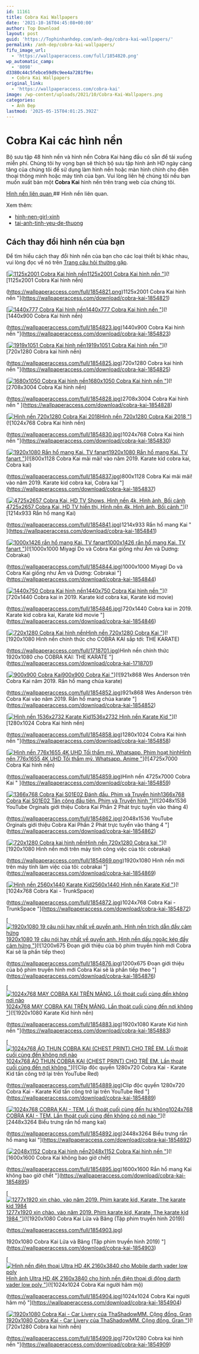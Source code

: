 ```yaml
---
id: 11161
title: Cobra Kai Wallpapers
date: '2021-10-16T04:45:08+00:00'
author: Top Download
layout: post
guid: 'https://Tophinhanhdep.com/anh-dep/cobra-kai-wallpapers/'
permalink: /anh-dep/cobra-kai-wallpapers/
fifu_image_url:
  - 'https://wallpaperaccess.com/full/1854820.png'
wp_automatic_camp:
  - '8098'
d3380c44c5febce59d9c9ee4a7281f9e:
  - Cobra Kai Wallpapers
original_link:
  - 'https://wallpaperaccess.com/cobra-kai'
image: /wp-content/uploads/2021/10/Cobra-Kai-Wallpapers.png
categories:
  - Ảnh Đẹp
lastmod: '2025-05-15T04:01:25.392Z'
---
```

# Cobra Kai các hình nền

Bộ sưu tập 48 hình nền và hình nền Cobra Kai hàng đầu có sẵn để tải xuống miễn phí. Chúng tôi hy vọng bạn sẽ thích bộ sưu tập hình ảnh HD ngày càng tăng của chúng tôi để sử dụng làm hình nền hoặc màn hình chính cho điện thoại thông minh hoặc máy tính của bạn. Vui lòng liên hệ chúng tôi nếu bạn muốn xuất bản một **Cobra Kai** hình nền trên trang web của chúng tôi.

[Hình nền liên quan ](#related) ## Hình nền liên quan.

   
 Xem thêm:

   
- [hinh-nen-girl-xinh](https://tophinhanhdep.com/gai-xinh/hinh-nen-girl-xinh/)
- [tai-anh-tinh-yeu-de-thuong](https://tophinhanhdep.com/anh-tinh-yeu/tai-anh-tinh-yeu-de-thuong/)

## Cách thay đổi hình nền của bạn

Để tìm hiểu cách thay đổi hình nền của bạn cho các loại thiết bị khác nhau, vui lòng đọc về nó trên [Trang câu hỏi thường gặp](https://tophinhanhdep.com/faq/).

  
[[![1125x2001 Cobra Kai hình nền](https://wallpaperaccess.com/full/1854820.png)1125x2001 Cobra Kai hình nền "](https://wallpaperaccess.com/download/cobra-kai-1854820)](![1125x2001 Cobra Kai hình nền)

(https://wallpaperaccess.com/full/1854821.png)1125x2001 Cobra Kai hình nền "](https://wallpaperaccess.com/download/cobra-kai-1854821)

[[![1440x777 Cobra Kai hình nền](https://wallpaperaccess.com/full/1854822.png)1440x777 Cobra Kai hình nền "](https://wallpaperaccess.com/download/cobra-kai-1854822)](![1440x900 Cobra Kai hình nền)

(https://wallpaperaccess.com/full/1854823.jpg)1440x900 Cobra Kai hình nền "](https://wallpaperaccess.com/download/cobra-kai-1854823)

[[![1919x1051 Cobra Kai hình nền](https://wallpaperaccess.com/full/1854824.jpg)1919x1051 Cobra Kai hình nền "](https://wallpaperaccess.com/download/cobra-kai-1854824)](![720x1280 Cobra kai hình nền)

(https://wallpaperaccess.com/full/1854825.jpg)720x1280 Cobra kai hình nền "](https://wallpaperaccess.com/download/cobra-kai-1854825)

[[![1680x1050 Cobra Kai hình nền](https://wallpaperaccess.com/full/1854827.jpg)1680x1050 Cobra Kai hình nền "](https://wallpaperaccess.com/download/cobra-kai-1854827)](![2708x3004 Cobra Kai hình nền)

(https://wallpaperaccess.com/full/1854828.jpg)2708x3004 Cobra Kai hình nền " ](https://wallpaperaccess.com/download/cobra-kai-1854828)

[[![Hình nền 720x1280 Cobra Kai 2018](https://wallpaperaccess.com/full/1854829.jpg)Hình nền 720x1280 Cobra Kai 2018 "](https://wallpaperaccess.com/download/cobra-kai-1854829)](![1024x768 Cobra Kai hình nền)

(https://wallpaperaccess.com/full/1854830.jpg)1024x768 Cobra Kai hình nền "](https://wallpaperaccess.com/download/cobra-kai-1854830)

[[![1920x1080 Rắn hổ mang Kai.  TV fanart](https://wallpaperaccess.com/full/1854831.jpg)1920x1080 Rắn hổ mang Kai. TV fanart "](https://wallpaperaccess.com/download/cobra-kai-1854831)](![800x1128 Cobra Kai mãi mãi!  vào năm 2019. Karate kid cobra kai, Cobra kai)

(https://wallpaperaccess.com/full/1854837.jpg)800x1128 Cobra Kai mãi mãi! vào năm 2019. Karate kid cobra kai, Cobra kai "](https://wallpaperaccess.com/download/cobra-kai-1854837)

[[![4725x2657 Cobra Kai, HD TV Shows, Hình nền 4k, Hình ảnh, Bối cảnh](https://wallpaperaccess.com/full/1854840.jpg)4725x2657 Cobra Kai, HD TV hiển thị, Hình nền 4k, Hình ảnh, Bối cảnh "](https://wallpaperaccess.com/download/cobra-kai-1854840)](![1214x933 Rắn hổ mang Kai)

(https://wallpaperaccess.com/full/1854841.jpg)1214x933 Rắn hổ mang Kai " ](https://wallpaperaccess.com/download/cobra-kai-1854841)

[[![1000x1426 rắn hổ mang Kai.  TV fanart](https://wallpaperaccess.com/full/1854842.jpg)1000x1426 rắn hổ mang Kai. TV fanart "](https://wallpaperaccess.com/download/cobra-kai-1854842)](![1000x1000 Miyagi Do và Cobra Kai giống như Âm và Dương: Cobrakai)

(https://wallpaperaccess.com/full/1854844.jpg)1000x1000 Miyagi Do và Cobra Kai giống như Âm và Dương: Cobrakai "](https://wallpaperaccess.com/download/cobra-kai-1854844)

[[![1440x750 Cobra Kai hình nền](https://wallpaperaccess.com/full/1854845.jpg)1440x750 Cobra Kai hình nền "](https://wallpaperaccess.com/download/cobra-kai-1854845)](![720x1440 Cobra kai in 2019. Karate kid cobra kai, Karate kid movie)

(https://wallpaperaccess.com/full/1854846.jpg)720x1440 Cobra kai in 2019. Karate kid cobra kai, Karate kid movie "](https://wallpaperaccess.com/download/cobra-kai-1854846)

[[![720x1280 Cobra Kai hình nền](https://wallpaperaccess.com/full/1854848.jpg)Hình nền 720x1280 Cobra Kai "](https://wallpaperaccess.com/download/cobra-kai-1854848)](![1920x1080 Hình nền chính thức cho COBRA KAI sắp tới: THE KARATE)

(https://wallpaperaccess.com/full/1718701.jpg)Hình nền chính thức 1920x1080 cho COBRA KAI: THE KARATE "](https://wallpaperaccess.com/download/cobra-kai-1718701)

[[![900x900 Cobra Kai](https://wallpaperaccess.com/full/1854851.jpg)900x900 Cobra Kai "](https://wallpaperaccess.com/download/cobra-kai-1854851)](![921x868 Wes Anderson trên Cobra Kai năm 2019. Rắn hổ mang chúa karate)

(https://wallpaperaccess.com/full/1854852.jpg)921x868 Wes Anderson trên Cobra Kai vào năm 2019. Rắn hổ mang chúa karate "](https://wallpaperaccess.com/download/cobra-kai-1854852)

[[![Hình nền 1536x2732 Karate Kid](https://wallpaperaccess.com/full/1854856.jpg)1536x2732 Hình nền Karate Kid "](https://wallpaperaccess.com/download/cobra-kai-1854856)](![1280x1024 Cobra Kai hình nền)

(https://wallpaperaccess.com/full/1854858.jpg)1280x1024 Cobra Kai hình nền "](https://wallpaperaccess.com/download/cobra-kai-1854858)

[[![Hình nền 776x1655 4K UHD Tối thẩm mỹ.  Whatsapp.  Phim hoạt hình](https://wallpaperaccess.com/full/808553.png)Hình nền 776x1655 4K UHD Tối thẩm mỹ. Whatsapp. Anime "](https://wallpaperaccess.com/download/cobra-kai-808553)](![4725x7000 Cobra Kai hình nền)

(https://wallpaperaccess.com/full/1854859.jpg)Hình nền 4725x7000 Cobra Kai " ](https://wallpaperaccess.com/download/cobra-kai-1854859)

[[![1366x768 Cobra Kai S01E02 Đánh đầu.  Phim và Truyền hình](https://wallpaperaccess.com/full/1854860.jpg)1366x768 Cobra Kai S01E02 Tấn công đầu tiên. Phim và Truyền hình "](https://wallpaperaccess.com/download/cobra-kai-1854860)](![2048x1536 YouTube Orginals giới thiệu Cobra Kai Phần 2 Phát trực tuyến vào tháng 4)

(https://wallpaperaccess.com/full/1854862.jpg)2048x1536 YouTube Orginals giới thiệu Cobra Kai Phần 2 Phát trực tuyến vào tháng 4 "](https://wallpaperaccess.com/download/cobra-kai-1854862)

[[![720x1280 Cobra kai hình nền](https://wallpaperaccess.com/full/1854867.jpg)Hình nền 720x1280 Cobra kai "](https://wallpaperaccess.com/download/cobra-kai-1854867)](![1920x1080 Hình nền mới trên máy tính công việc của tôi: cobrakai)

(https://wallpaperaccess.com/full/1854869.png)1920x1080 Hình nền mới trên máy tính làm việc của tôi: cobrakai "](https://wallpaperaccess.com/download/cobra-kai-1854869)

[[![Hình nền 2560x1440 Karate Kid](https://wallpaperaccess.com/full/1854870.jpg)2560x1440 Hình nền Karate Kid "](https://wallpaperaccess.com/download/cobra-kai-1854870)](![1024x768 Cobra Kai - TrunkSpace)

(https://wallpaperaccess.com/full/1854872.jpg)1024x768 Cobra Kai - TrunkSpace "](https://wallpaperaccess.com/download/cobra-kai-1854872)

[[![1920x1080 19 câu nói hay nhất về quyền anh.  Hình nền trích dẫn đầy cảm hứng](https://wallpaperaccess.com/full/1758085.jpg)1920x1080 19 câu nói hay nhất về quyền anh. Hình nền dấu ngoặc kép đầy cảm hứng "](https://wallpaperaccess.com/download/cobra-kai-1758085)](![1200x675 Đoạn giới thiệu của bộ phim truyền hình mới Cobra Kai sẽ là phần tiếp theo)

(https://wallpaperaccess.com/full/1854876.jpg)1200x675 Đoạn giới thiệu của bộ phim truyền hình mới Cobra Kai sẽ là phần tiếp theo "](https://wallpaperaccess.com/download/cobra-kai-1854876)

[[![1024x768 MAY COBRA KAI TRÊN MẢNG.  Lối thoát cuối cùng đến không nơi nào](https://wallpaperaccess.com/full/1854881.jpg)1024x768 MAY COBRA KAI TRÊN MẢNG. Lần thoát cuối cùng đến nơi không "](https://wallpaperaccess.com/download/cobra-kai-1854881)](![1920x1080 Karate Kid hình nền)

(https://wallpaperaccess.com/full/1854883.jpg)1920x1080 Karate Kid hình nền "](https://wallpaperaccess.com/download/cobra-kai-1854883)

[[![1024x768 ÁO THUN COBRA KAI (CHEST PRINT) CHO TRẺ EM.  Lối thoát cuối cùng đến không nơi nào](https://wallpaperaccess.com/full/1854885.jpg)1024x768 ÁO THUN COBRA KAI (CHEST PRINT) CHO TRẺ EM. Lần thoát cuối cùng đến nơi không "](https://wallpaperaccess.com/download/cobra-kai-1854885)](![Clip độc quyền 1280x720 Cobra Kai - Karate Kid tấn công trở lại trên YouTube Red)

(https://wallpaperaccess.com/full/1854889.jpg)Clip độc quyền 1280x720 Cobra Kai - Karate Kid tấn công trở lại trên YouTube Red "](https://wallpaperaccess.com/download/cobra-kai-1854889)

[[![1024x768 COBRA KAI - TEM.  Lối thoát cuối cùng đến hư không](https://wallpaperaccess.com/full/1854891.jpg)1024x768 COBRA KAI - TEM. Lần thoát cuối cùng đến không có nơi nào "](https://wallpaperaccess.com/download/cobra-kai-1854891)](![2448x3264 Biểu trưng rắn hổ mang kai)

(https://wallpaperaccess.com/full/1854892.jpg)2448x3264 Biểu trưng rắn hổ mang kai "](https://wallpaperaccess.com/download/cobra-kai-1854892)

[[![2048x1152 Cobra Kai hình nền](https://wallpaperaccess.com/full/1854894.jpg)2048x1152 Cobra Kai hình nền "](https://wallpaperaccess.com/download/cobra-kai-1854894)](![1600x1600 Cobra Kai không bao giờ chết)

(https://wallpaperaccess.com/full/1854895.jpg)1600x1600 Rắn hổ mang Kai không bao giờ chết "](https://wallpaperaccess.com/download/cobra-kai-1854895)

[[![1277x1920 xin chào.  vào năm 2019. Phim karate kid, Karate, The karate kid 1984](https://wallpaperaccess.com/full/1854901.jpg)1277x1920 xin chào. vào năm 2019. Phim karate kid, Karate, The karate kid 1984 "](https://wallpaperaccess.com/download/cobra-kai-1854901)](![1920x1080 Cobra Kai Lửa và Băng (Tập phim truyền hình 2019))

(https://wallpaperaccess.com/full/1854903.jpg)

1920x1080 Cobra Kai Lửa và Băng (Tập phim truyền hình 2019) "](https://wallpaperaccess.com/download/cobra-kai-1854903)

[[![Hình nền điện thoại Ultra HD 4K 2160x3840 cho Mobile darth vader low poly](https://wallpaperaccess.com/full/24887.png)Hình ảnh Ultra HD 4K 2160x3840 cho hình nền điện thoại di động darth vader low poly "](https://wallpaperaccess.com/download/cobra-kai-24887)](![1024x1024 Cobra Kai người hâm mộ)

(https://wallpaperaccess.com/full/1854904.jpg)1024x1024 Cobra Kai người hâm mộ "](https://wallpaperaccess.com/download/cobra-kai-1854904)

[[![1920x1080 Cobra Kai - Car Livery của ThaShadowMM.  Cộng đồng.  Gran](https://wallpaperaccess.com/full/1854905.jpg)1920x1080 Cobra Kai - Car Livery của ThaShadowMM. Cộng đồng. Gran "](https://wallpaperaccess.com/download/cobra-kai-1854905)](![720x1280 Cobra kai hình nền)

(https://wallpaperaccess.com/full/1854909.jpg)720x1280 Cobra kai hình nền "](https://wallpaperaccess.com/download/cobra-kai-1854909)
